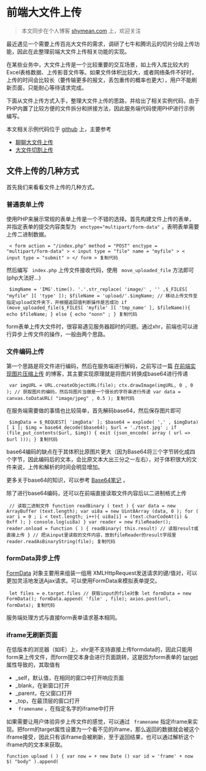 # 前端大文件上传 #

> 
> 
> 
> 本文同步在个人博客 [shymean.com](
> https://link.juejin.im?target=https%3A%2F%2Fwww.shymean.com%2Farticle%2F%25E5%2589%258D%25E7%25AB%25AF%25E5%25A4%25A7%25E6%2596%2587%25E4%25BB%25B6%25E4%25B8%258A%25E4%25BC%25A0
> ) 上，欢迎关注
> 
> 

最近遇见一个需要上传百兆大文件的需求，调研了七牛和腾讯云的切片分段上传功能，因此在此整理前端大文件上传相关功能的实现。

在某些业务中，大文件上传是一个比较重要的交互场景，如上传入库比较大的Excel表格数据、上传影音文件等。如果文件体积比较大，或者网络条件不好时，上传的时间会比较长（要传输更多的报文，丢包重传的概率也更大），用户不能刷新页面，只能耐心等待请求完成。

下面从文件上传方式入手，整理大文件上传的思路，并给出了相关实例代码，由于PHP内置了比较方便的文件拆分和拼接方法，因此服务端代码使用PHP进行示例编写。

本文相关示例代码位于 [github]( https://link.juejin.im?target=https%3A%2F%2Fgithub.com%2Ftangxiangmin%2FJSMagic%2Ftree%2Fmaster%2FUpload ) 上，主要参考

* [聊聊大文件上传]( https://link.juejin.im?target=https%3A%2F%2Fblog.kazaff.me%2F2014%2F11%2F14%2F%25E8%2581%258A%25E8%2581%258A%25E5%25A4%25A7%25E6%2596%2587%25E4%25BB%25B6%25E4%25B8%258A%25E4%25BC%25A0%2F )
* [大文件切割上传]( https://link.juejin.im?target=https%3A%2F%2Fblog.csdn.net%2Fbaochao95%2Farticle%2Fdetails%2F52812876 )

## 文件上传的几种方式 ##

首先我们来看看文件上传的几种方式。

### 普通表单上传 ###

使用PHP来展示常规的表单上传是一个不错的选择。首先构建文件上传的表单，并指定表单的提交内容类型为 ` enctype="multipart/form-data"` ，表明表单需要上传二进制数据。

` < form action = "/index.php" method = "POST" enctype = "multipart/form-data" > < input type = "file" name = "myfile" > < input type = "submit" > </ form > 复制代码`

然后编写 ` index.php` 上传文件接收代码，使用 ` move_uploaded_file` 方法即可(php大法好...)

` $imgName = 'IMG'.time(). '.'.str_replace( 'image/' , '' ,$_FILES[ "myfile" ][ 'type' ]); $fileName = 'upload/'.$imgName; // 移动上传文件至指定upload文件夹下，并根据返回值判断操作是否成功 if (move_uploaded_file($_FILES[ 'myfile' ][ 'tmp_name' ], $fileName)){ echo $fileName; } else { echo "nonn" ; } 复制代码`

form表单上传大文件时，很容易遇见服务器超时的问题。通过xhr，前端也可以进行异步上传文件的操作，一般由两个思路。

### 文件编码上传 ###

第一个思路是将文件进行编码，然后在服务端进行解码，之前写过一篇 [在前端实现图片压缩上传]( https://link.juejin.im?target=%255Bhttps%3A%2F%2Fwww.shymean.com%2Farticle%2F%25E5%259C%25A8%25E5%2589%258D%25E7%25AB%25AF%25E5%25AE%259E%25E7%258E%25B0%25E5%259B%25BE%25E7%2589%2587%25E5%258E%258B%25E7%25BC%25A9%25E4%25B8%258A%25E4%25BC%25A0%255D(https%3A%2F%2Fwww.shymean.com%2Farticle%2F%25E5%259C%25A8%25E5%2589%258D%25E7%25AB%25AF%25E5%25AE%259E%25E7%258E%25B0%25E5%259B%25BE%25E7%2589%2587%25E5%258E%258B%25E7%25BC%25A9%25E4%25B8%258A%25E4%25BC%25A0) ) 的博客，其主要实现原理就是将图片转换成base64进行传递

` var imgURL = URL.createObjectURL(file); ctx.drawImage(imgURL, 0 , 0 ); // 获取图片的编码，然后将图片当做是一个很长的字符串进行传递 var data = canvas.toDataURL( "image/jpeg" , 0.5 ); 复制代码`

在服务端需要做的事情也比较简单，首先解码base64，然后保存图片即可

` $imgData = $_REQUEST[ 'imgData' ]; $base64 = explode( ',' , $imgData)[ 1 ]; $img = base64_decode($base64); $url = './test.jpg' ; if (file_put_contents($url, $img)) { exit (json_encode( array ( url => $url ))); } 复制代码`

base64编码的缺点在于其体积比原图片更大（因为Base64将三个字节转化成四个字节，因此编码后的文本，会比原文本大出三分之一左右），对于体积很大的文件来说，上传和解析的时间会明显增加。

更多关于base64的知识，可以参考 [Base64笔记]( https://link.juejin.im?target=%255Bhttp%3A%2F%2Fwww.ruanyifeng.com%2Fblog%2F2008%2F06%2Fbase64.html%255D(http%3A%2F%2Fwww.ruanyifeng.com%2Fblog%2F2008%2F06%2Fbase64.html) ) 。

除了进行base64编码，还可以在前端直接读取文件内容后以二进制格式上传

` // 读取二进制文件 function readBinary ( text ) { var data = new ArrayBuffer (text.length); var ui8a = new Uint8Array (data, 0 ); for ( var i = 0 ; i < text.length; i++){ ui8a[i] = (text.charCodeAt(i) & 0xff ); } console.log(ui8a) } var reader = new FileReader(); reader.onload = function ( ) { readBinary( this.result) // 读取result或直接上传 } // 把从input里读取的文件内容，放到fileReader的result字段里 reader.readAsBinaryString(file); 复制代码`

### formData异步上传 ###

[FormData]( https://link.juejin.im?target=https%3A%2F%2Fwww.shymean.com%2Farticle%2F(https%3A%2F%2Fdeveloper.mozilla.org%2Fzh-CN%2Fdocs%2FWeb%2FAPI%2FFormData%2FUsing_FormData_Objects) ) 对象主要用来组装一组用 XMLHttpRequest发送请求的键/值对，可以更加灵活地发送Ajax请求。可以使用FormData来模拟表单提交。

` let files = e.target.files // 获取input的file对象 let formData = new FormData(); formData.append( 'file' , file); axios.post(url, formData); 复制代码`

服务端处理方式与直接form表单请求基本相同。

### iframe无刷新页面 ###

在低版本的浏览器（如IE）上，xhr是不支持直接上传formdata的，因此只能用form来上传文件，而form提交本身会进行页面跳转，这是因为form表单的 [target]( https://link.juejin.im?target=https%3A%2F%2Fdeveloper.mozilla.org%2Fzh-CN%2Fdocs%2FWeb%2FHTML%2FElement%2Fform ) 属性导致的，其取值有

* _self，默认值，在相同的窗口中打开响应页面
* _blank，在新窗口打开
* _parent，在父窗口打开
* _top，在最顶层的窗口打开
* ` framename` ，在指定名字的iframe中打开

如果需要让用户体验异步上传文件的感觉，可以通过 ` framename` 指定iframe来实现。把form的target属性设置为一个看不见的iframe，那么返回的数据就会被这个iframe接受，因此只有该iframe会被刷新，至于返回结果，也可以通过解析这个iframe内的文本来获取。

` function upload ( ) { var now = + new Date () var id = 'frame' + now $( "body" ).append( `<iframe style="display:none;" name=" ${id} " id=" ${id} " />` ); var $form = $( "#myForm" ) $form.attr({ "action" : '/index.php' , "method" : "post" , "enctype" : "multipart/form-data" , "encoding" : "multipart/form-data" , "target" : id }).submit() $( "#" +id).on( "load" , function ( ) { var content = $( this ).contents().find( "body" ).text() try { var data = JSON.parse(content) } catch (e){ console.log(e) } }) } 复制代码`

## 大文件上传 ##

现在来看看在上面提到的几种上传方式中实现大文件上传会遇见的超时问题，

* 表单上传和iframe无刷新页面上传，实际上都是通过form标签进行上传文件，这种方式将整个请求完全交给浏览器处理，当上传大文件时，可能会遇见请求超时的情形
* 通过fromData，其实际也是在xhr中封装一组请求参数，用来模拟表单请求，无法避免大文件上传超时的问题
* 编码上传，我们可以比较灵活地控制上传的内容

大文件上传最主要的问题就在于： **在同一个请求中，要上传大量的数据，导致整个过程会比较漫长，且失败后需要重头开始上传** 。试想，如果我们将这个请求拆分成多个请求，每个请求的时间就会缩短，且如果某个请求失败，只需要重新发送这一次请求即可，无需从头开始，这样是否可以解决大文件上传的问题呢？

综合上面的问题，看来大文件上传需要实现下面几个需求

* 支持拆分上传请求(即切片)
* 支持断点续传
* 支持显示上传进度和暂停上传

接下来让我们依次实现这些功能，看起来最主要的功能应该就是切片了。

### 文件切片 ###

参考： [大文件切割上传]( https://link.juejin.im?target=https%3A%2F%2Fblog.csdn.net%2Fbaochao95%2Farticle%2Fdetails%2F52812876 )

编码方式上传中，在前端我们只要先获取文件的二进制内容，然后对其内容进行拆分，最后将每个切片上传到服务端即可。

在JavaScript中，文件FIle对象是Blob对象的子类，Blob对象包含一个重要的方法 ` slice` ，通过这个方法，我们就可以对二进制文件进行拆分。

下面是一个拆分文件的示例

` function slice ( file, piece = 1024 * 1024 * 5 ) { let totalSize = file.size; // 文件总大小 let start = 0 ; // 每次上传的开始字节 let end = start + piece; // 每次上传的结尾字节 let chunks = [] while (start < totalSize) { // 根据长度截取每次需要上传的数据 // File对象继承自Blob对象，因此包含slice方法 let blob = file.slice(start, end); chunks.push(blob) start = end; end = start + piece; } return chunks } 复制代码`

将文件拆分成 ` piece` 大小的分块，然后每次请求只需要上传这一个部分的分块即可

` let file = document.querySelector( "[name=file]" ).files[ 0 ]; const LENGTH = 1024 * 1024 * 0.1 ; let chunks = slice(file, LENGTH); // 首先拆分切片 chunks.forEach( chunk => { let fd = new FormData(); fd.append( "file" , chunk); post( '/mkblk.php' , fd) }) 复制代码`

服务器接收到这些切片后，再将他们拼接起来就可以了，下面是PHP拼接切片的示例代码

` $filename = './upload/'. $_POST[ 'filename' ]; //确定上传的文件名 //第一次上传时没有文件，就创建文件，此后上传只需要把数据追加到此文件中 if (!file_exists($filename)){ move_uploaded_file($_FILES[ 'file' ][ 'tmp_name' ],$filename); } else { file_put_contents($filename,file_get_contents($_FILES[ 'file' ][ 'tmp_name' ]),FILE_APPEND); echo $filename; } 复制代码`

测试时记得修改nginx的server配置，否则大文件可能会提示 ` 413 Request Entity Too Large` 的错误。

` server { // ... client_max_body_size 50m; } 复制代码`

上面这种方式来存在一些问题

* 无法识别一个切片是属于哪一个切片的，当同时发生多个请求时，追加的文件内容会出错
* 切片上传接口是异步的，无法保证服务器接收到的切片是按照请求顺序拼接的

因此接下来我们来看看应该如何在服务端还原切片。

### 还原切片 ###

在后端需要将多个相同文件的切片还原成一个文件，上面这种处理切片的做法存在下面几个问题

* 如何识别多个切片是来自于同一个文件的，这个可以在每个切片请求上传递一个相同文件的 ` context` 参数
* 如何将多个切片还原成一个文件

* 确认所有切片都已上传，这个可以通过客户端在切片全部上传后调用 ` mkfile` 接口来通知服务端进行拼接
* 找到同一个context下的所有切片，确认每个切片的顺序，这个可以在每个切片上标记一个位置索引值
* 按顺序拼接切片，还原成文件

上面有一个重要的参数，即 ` context` ，我们需要获取为一个文件的唯一标识，可以通过下面两种方式获取

* 根据文件名、文件长度等基本信息进行拼接，为了避免多个用户上传相同的文件，可以再额外拼接用户信息如uid等保证唯一性
* 根据文件的二进制内容计算文件的hash，这样只要文件内容不一样，则标识也会不一样，缺点在于计算量比较大.

修改上传代码，增加相关参数

` // 获取context，同一个文件会返回相同的值 function createContext ( file ) { return file.name + file.length } let file = document.querySelector( "[name=file]" ).files[ 0 ]; const LENGTH = 1024 * 1024 * 0.1 ; let chunks = slice(file, LENGTH); // 获取对于同一个文件，获取其的context let context = createContext(file); let tasks = []; chunks.forEach( ( chunk, index ) => { let fd = new FormData(); fd.append( "file" , chunk); // 传递context fd.append( "context" , context); // 传递切片索引值 fd.append( "chunk" , index + 1 ); tasks.push(post( "/mkblk.php" , fd)); }); // 所有切片上传完毕后，调用mkfile接口 Promise.all(tasks).then( res => { let fd = new FormData(); fd.append( "context" , context); fd.append( "chunks" , chunks.length); post( "/mkfile.php" , fd).then( res => { console.log(res); }); }); 复制代码`

在 ` mkblk.php` 接口中，我们通过 ` context` 来保存同一个文件相关的切片

` // mkblk.php $context = $_POST[ 'context' ]; $path = './upload/'. $context; if (!is_dir($path)){ mkdir($path); } // 把同一个文件的切片放在相同的目录下 $filename = $path . '/'. $_POST[ 'chunk' ]; $res = move_uploaded_file($_FILES[ 'file' ][ 'tmp_name' ],$filename); 复制代码`

除了上面这种简单通过目录区分切片的方法之外，还可以将切片信息保存在数据库来进行索引。接下来是 ` mkfile.php` 接口的实现，这个接口会在所有切片上传后调用

` // mkfile.php $context = $_POST[ 'context' ]; $chunks = (int)$_POST[ 'chunks' ]; //合并后的文件名 $filename = './upload/'. $context . '/file.jpg' ; for ($i = 1 ; $i <= $chunks; ++$i){ $file = './upload/'.$context. '/'.$i; // 读取单个切块 $content = file_get_contents($file); if (!file_exists($filename)){ $fd = fopen($filename, "w+" ); } else { $fd = fopen($filename, "a" ); } fwrite($fd, $content); // 将切块合并到一个文件上 } echo $filename; 复制代码`

这样就解决了上面的两个问题：

* 识别切片来源
* 保证切片拼接顺序

### 断点续传 ###

即使将大文件拆分成切片上传，我们仍需等待所有切片上传完毕，在等待过程中，可能发生一系列导致部分切片上传失败的情形，如网络故障、页面关闭等。由于切片未全部上传，因此无法通知服务端合成文件。这种情况下可以通过 **断点续传** 来进行处理。

断点续传指的是：可以从已经上传部分开始继续上传未完成的部分，而没有必要从头开始上传，节省上传时间。

由于整个上传过程是按切片维度进行的，且 ` mkfile` 接口是在所有切片上传完成后由客户端主动调用的，因此断点续传的实现也十分简单：

* 在切片上传成功后，保存已上传的切片信息
* 当下次传输相同文件时，遍历切片列表，只选择未上传的切片进行上传
* 所有切片上传完毕后，再调用 ` mkfile` 接口通知服务端进行文件合并

因此问题就落在了如何保存已上传切片的信息了，保存一般有两种策略

* 可以通过locaStorage等方式保存在前端浏览器中，这种方式不依赖于服务端，实现起来也比较方便，缺点在于如果用户清除了本地文件，会导致上传记录丢失
* 服务端本身知道哪些切片已经上传，因此可以由服务端额外提供一个根据文件context查询已上传切片的接口，在上传文件前调用该文件的历史上传记录

下面让我们通过在本地保存已上传切片记录，来实现断点上传的功能

` // 获取已上传切片记录 function getUploadSliceRecord ( context ) { let record = localStorage.getItem(context) if (!record){ return [] } else { try { return JSON.parse(record) } catch (e){} } } // 保存已上传切片 function saveUploadSliceRecord ( context, sliceIndex ) { let list = getUploadSliceRecord(context) list.push(sliceIndex) localStorage.setItem(context, JSON.stringify(list)) } 复制代码`

然后对上传逻辑稍作修改，主要是增加上传前检测是已经上传、上传后保存记录的逻辑

` let context = createContext(file); // 获取上传记录 let record = getUploadSliceRecord(context); let tasks = []; chunks.forEach( ( chunk, index ) => { // 已上传的切片则不再重新上传 if (record.includes(index)){ return } let fd = new FormData(); fd.append( "file" , chunk); fd.append( "context" , context); fd.append( "chunk" , index + 1 ); let task = post( "/mkblk.php" , fd).then( res => { // 上传成功后保存已上传切片记录 saveUploadSliceRecord(context, index) record.push(index) }) tasks.push(task); }); 复制代码`

此时上传时刷新页面或者关闭浏览器，再次上传相同文件时，之前已经上传成功的切片就不会再重新上传了。

服务端实现断点续传的逻辑基本相似，只要在 ` getUploadSliceRecord` 内部调用服务端的查询接口获取已上传切片的记录即可，因此这里不再展开。

此外断点续传还需要考虑 **切片过期** 的情况：如果调用了 ` mkfile` 接口，则磁盘上的切片内容就可以清除掉了，如果客户端一直不调用 ` mkfile` 的接口，放任这些切片一直保存在磁盘显然是不可靠的，一般情况下，切片上传都有一段时间的有效期，超过该有效期，就会被清除掉。基于上述原因，断点续传也必须同步切片过期的实现逻辑。

### 上传进度和暂停 ###

通过 [xhr.upload]( https://link.juejin.im?target=https%3A%2F%2Fdeveloper.mozilla.org%2Fen-US%2Fdocs%2FWeb%2FAPI%2FXMLHttpRequest%2Fupload ) 中的 ` progress` 方法可以实现监控每一个切片上传进度。

上传暂停的实现也比较简单，通过 ` xhr.abort` 可以取消当前未完成上传切片的上传，实现上传暂停的效果，恢复上传就跟断点续传类似，先获取已上传的切片列表，然后重新发送未上传的切片。

由于篇幅关系，上传进度和暂停的功能这里就先不实现了。

## 小结 ##

目前社区已经存在一些成熟的大文件上传解决方案，如 [七牛SDK]( https://link.juejin.im?target=https%3A%2F%2Fgithub.com%2Fqiniu ) ， [腾讯云SDK]( https://link.juejin.im?target=https%3A%2F%2Fcloud.tencent.com%2Fdocument%2Fproduct%2F266%2F9239 ) 等，也许并不需要我们手动去实现一个简陋的大文件上传库，但是了解其原理还是十分有必要的。

本文首先整理了前端文件上传的几种方式，然后讨论了大文件上传的几种场景，以及大文件上传需要实现的几个功能

* 通过Blob对象的 ` slice` 方法将文件拆分成切片
* 整理了服务端还原文件所需条件和参数，演示了PHP将切片还原成文件
* 通过保存已上传切片的记录来实现断点续传

还留下了一些问题，如：合并文件时避免内存溢出、切片失效策略、上传进度暂停等功能，并没有去深入或一一实现，继续学习吧~